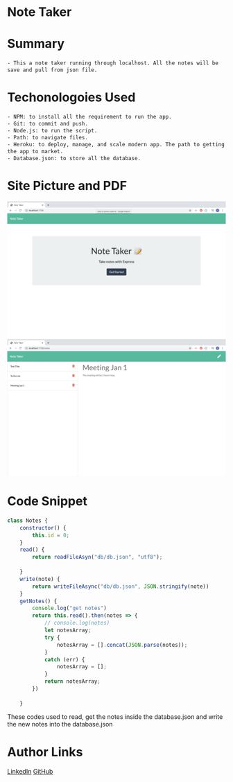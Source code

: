 # Note Taker

# Summary
    - This a note taker running through localhost. All the notes will be save and pull from json file. 

# Techonologoies Used
    - NPM: to install all the requirement to run the app.
    - Git: to commit and push.
    - Node.js: to run the script.
    - Path: to navigate files.
    - Heroku: to deploy, manage, and scale modern app. The path to getting the app to market.
    - Database.json: to store all the database.

# Site Picture and PDF
![Site](images/homepage.png)
![Site](images/notes.png)

# Code Snippet
```js
class Notes {
    constructor() {
        this.id = 0;
    }
    read() {
        return readFileAsyn("db/db.json", "utf8");

    }
    write(note) {
        return writeFileAsync("db/db.json", JSON.stringify(note))
    }
    getNotes() {
        console.log("get notes")
        return this.read().then(notes => {
            // console.log(notes)
            let notesArray;
            try {
                notesArray = [].concat(JSON.parse(notes));
            }
            catch (err) {
                notesArray = [];
            }
            return notesArray;
        })

    }
```
These codes used to read, get the notes inside the database.json and write the new notes into the database.json

# Author Links
[LinkedIn](www.linkedin.com/in/tu-tai-le-2a9646139)
[GitHub](https://github.com/TaiLe96/note-taker)